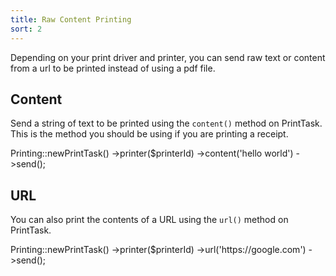 ```yaml
---
title: Raw Content Printing
sort: 2
---
```


Depending on your print driver and printer, you can send raw text or content from a url to be printed instead of using
a pdf file.

## Content

Send a string of text to be printed using the `content()` method on PrintTask. This is the method you should be using if you are printing
a receipt.

<x-code lang="php">
Printing::newPrintTask()
    ->printer($printerId)
    ->content('hello world')
    ->send();
</x-code>

## URL

You can also print the contents of a URL using the `url()` method on PrintTask.

<x-code lang="php">
Printing::newPrintTask()
    ->printer($printerId)
    ->url('https://google.com')
    ->send();
</x-code>
